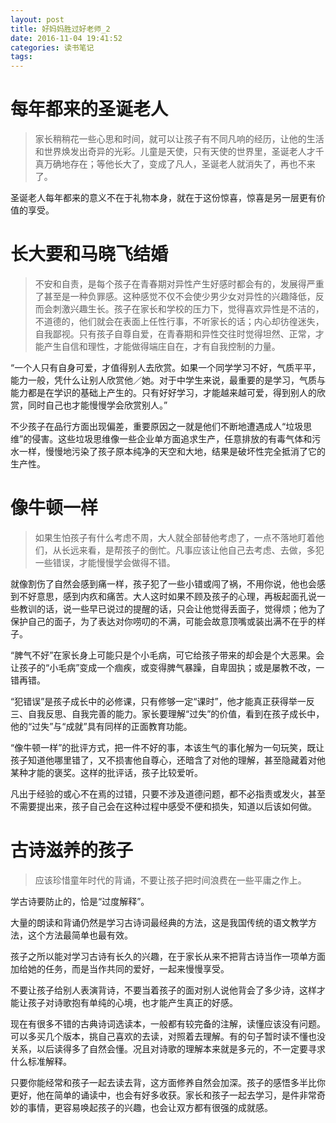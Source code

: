 ```yaml
---
layout: post
title: 好妈妈胜过好老师_2
date: 2016-11-04 19:41:52
categories: 读书笔记
tags: 
---
```


# 每年都来的圣诞老人

> 家长稍稍花一些心思和时间，就可以让孩子有不同凡响的经历，让他的生活和世界焕发出奇异的光彩。儿童是天使，只有天使的世界里，圣诞老人才千真万确地存在；等他长大了，变成了凡人，圣诞老人就消失了，再也不来了。

圣诞老人每年都来的意义不在于礼物本身，就在于这份惊喜，惊喜是另一层更有价值的享受。

# 长大要和马晓飞结婚

> 不安和自责，是每个孩子在青春期对异性产生好感时都会有的，发展得严重了甚至是一种负罪感。这种感觉不仅不会使少男少女对异性的兴趣降低，反而会刺激兴趣生长。孩子在家长和学校的压力下，觉得喜欢异性是不洁的，不道德的，他们就会在表面上任性行事，不听家长的话；内心却彷徨迷失，自我鄙视。只有孩子自尊自爱，在青春期和异性交往时觉得坦然、正常，才能产生自信和理性，才能做得端庄自在，才有自我控制的力量。

“一个人只有自身可爱，才值得别人去欣赏。如果一个同学学习不好，气质平平，能力一般，凭什么让别人欣赏他／她。对于中学生来说，最重要的是学习，气质与能力都是在学识的基础上产生的。只有好好学习，才能越来越可爱，得到别人的欣赏，同时自己也才能慢慢学会欣赏别人。”

不少孩子在品行方面出现偏差，重要原因之一就是他们不断地遭遇成人“垃圾思维”的侵害。这些垃圾思维像一些企业单方面追求生产，任意排放的有毒气体和污水一样，慢慢地污染了孩子原本纯净的天空和大地，结果是破坏性完全抵消了它的生产性。

# 像牛顿一样

> 如果生怕孩子有什么考虑不周，大人就全部替他考虑了，一点不落地盯着他们，从长远来看，是帮孩子的倒忙。凡事应该让他自己去考虑、去做，多犯一些错误，才能慢慢学会做得不错。

就像割伤了自然会感到痛一样，孩子犯了一些小错或闯了祸，不用你说，他也会感到不好意思，感到内疚和痛苦。大人这时如果不顾及孩子的心理，再板起面孔说一些教训的话，说一些早已说过的提醒的话，只会让他觉得丢面子，觉得烦；他为了保护自己的面子，为了表达对你唠叨的不满，可能会故意顶嘴或装出满不在乎的样子。

“脾气不好”在家长身上可能只是个小毛病，可它给孩子带来的却会是个大恶果。会让孩子的“小毛病”变成一个痼疾，或变得脾气暴躁，自卑固执；或是屡教不改，一错再错。

“犯错误”是孩子成长中的必修课，只有修够一定“课时”，他才能真正获得举一反三、自我反思、自我完善的能力。家长要理解“过失”的价值，看到在孩子成长中，他的“过失”与“成就”具有同样的正面教育功能。

“像牛顿一样”的批评方式，把一件不好的事，本该生气的事化解为一句玩笑，既让孩子知道他哪里错了，又不损害他自尊心，还暗含了对他的理解，甚至隐藏着对他某种才能的褒奖。这样的批评话，孩子比较爱听。

凡出于经验的或心不在焉的过错，只要不涉及道德问题，都不必指责或发火，甚至不需要提出来，孩子自己会在这种过程中感受不便和损失，知道以后该如何做。

# 古诗滋养的孩子

> 应该珍惜童年时代的背诵，不要让孩子把时间浪费在一些平庸之作上。

学古诗要防止的，恰是“过度解释”。

大量的朗读和背诵仍然是学习古诗词最经典的方法，这是我国传统的语文教学方法，这个方法最简单也最有效。

孩子之所以能对学习古诗有长久的兴趣，在于家长从来不把背古诗当作一项单方面加给她的任务，而是当作共同的爱好，一起来慢慢享受。

不要让孩子给别人表演背诗，不要当着孩子的面对别人说他背会了多少诗，这样才能让孩子对诗歌抱有单纯的心境，也才能产生真正的好感。

现在有很多不错的古典诗词选读本，一般都有较完备的注解，读懂应该没有问题。可以多买几个版本，挑自己喜欢的去读，对照着去理解。有的句子暂时读不懂也没关系，以后读得多了自然会懂。况且对诗歌的理解本来就是多元的，不一定要寻求什么标准解释。

只要你能经常和孩子一起去读去背，这方面修养自然会加深。孩子的感悟多半比你更好，他在简单的诵读中，也会有好多收获。家长和孩子一起去学习，是件非常奇妙的事情，更容易唤起孩子的兴趣，也会让双方都有很强的成就感。